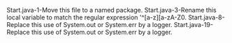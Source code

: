 Start.java-1-Move this file to a named package.
Start.java-3-Rename this local variable to match the regular expression '^[a-z][a-zA-Z0.
Start.java-8-Replace this use of System.out or System.err by a logger.
Start.java-19-Replace this use of System.out or System.err by a logger.
